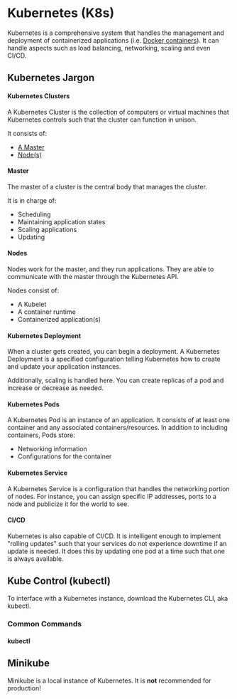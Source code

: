 # Kubernetes (K8s)

Kubernetes is a comprehensive system that handles the management and deployment of containerized applications (i.e. [Docker containers]()). It can handle aspects such as load balancing, networking, scaling and even CI/CD. 

## Kubernetes Jargon

#### Kubernetes Clusters

A Kubernetes Cluster is the collection of computers or virtual machines that Kubernetes controls such that the cluster can function in unison. 

It consists of:

* [A Master]()
* [Node(s)]()

#### Master

The master of a cluster is the central body that manages the cluster.

It is in charge of:
* Scheduling
* Maintaining application states
* Scaling applications
* Updating

#### Nodes

Nodes work for the master, and they run applications. They are able to communicate with the master through the Kubernetes API.

Nodes consist of:

* A Kubelet
* A container runtime
* Containerized application(s)

#### Kubernetes Deployment

When a cluster gets created, you can begin a deployment. A Kubernetes Deployment is a specified configuration telling Kubernetes how to create and update your application instances.

Additionally, scaling is handled here. You can create replicas of a pod and increase or decrease as needed.

#### Kubernetes Pods

A Kubernetes Pod is an instance of an application. It consists of at least one container and any associated containers/resources. In addition to including containers, Pods store:
* Networking information
* Configurations for the container

#### Kubernetes Service

A Kubernetes Service is a configuration that handles the networking portion of nodes. For instance, you can assign specific IP addresses, ports to a node and publicize it for the world to see.

#### CI/CD

Kubernetes is also capable of CI/CD. It is intelligent enough to implement "rolling updates" such that your services do not experience downtime if an update is needed. It does this by updating one pod at a time such that one is always available.

## Kube Control (kubectl)

To interface with a Kubernetes instance, download the Kubernetes CLI, aka kubectl.

### Common Commands

#### kubectl 

## Minikube

Minikube is a local instance of Kubernetes. It is **not** recommended for production!
